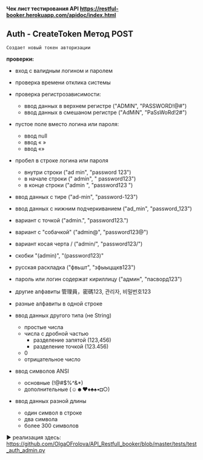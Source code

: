 #### Чек лист тестирования API https://restful-booker.herokuapp.com/apidoc/index.html

## Auth - CreateToken Метод POST
`Создает новый токен авторизации`

**проверки:**

* вход с валидным логином и паролем
* проверка времени отклика системы

* проверка регистрозависимости:
   * ввод данных в верхнем регистре ("ADMIN", "PASSWORD!@#")
   * ввод данных в смешаном регистре ("AdMiN", "PaSsWoRd!2#")

* пустое поле вместо логина или пароля:
   * ввод null
   * ввод «   »
   * ввод «»

* пробел в строке логина или пароля
   * внутри строки ("ad min", "password 123")
   * в начале строки ("   admin", "   password123")
   * в конце строки ("admin   ", "password123   ")

* ввод данных с тире ("ad-min", "password-123")
* ввод данных с нижним подчеркиванием ("ad_min", "password_123")
* вариант с точкой ("admin.", "password123.")
* вариант с "собачкой" ("admin@", "password123@")
* вариант косая черта / ("admin/", "password123/")
* скобки "(admin)", "(password123)"


* русская раскладка ("фвьшт", "зфыыцщкв123")
* пароль или логин содержат кириллицу ("админ", "пасворд123")

* другие алфавиты
  管理員，密碼123, 
  관리자, 비밀번호123
* разные алфавиты  в одной строке

* ввод данных другого типа (не String)  
   * простые числа
   * числа с дробной частью 
       * разделение запятой (123,456)
       * разделение точкой (123.456)
   * 0
   * отрицательное число

* ввод символов ANSI
   * основные (!@#$%^&*)
   * дополнительные (☺☻♥♦♣♠•◘○)

* ввод данных разной длины
   * один символ в строке
   * два символа
   * более 300 символов


► реализация здесь: https://github.com/OlgaOFrolova/API_Restfull_booker/blob/master/tests/test_auth_admin.py






